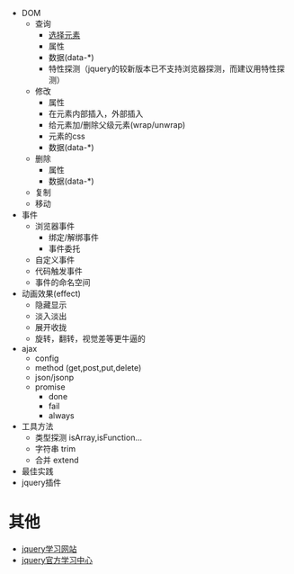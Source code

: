 * DOM
    * 查询
        * [选择元素](./jquery-select-elem.md)
        * 属性
        * 数据(data-*)
        * 特性探测（jquery的较新版本已不支持浏览器探测，而建议用特性探测）
    * 修改
        * 属性
        * 在元素内部插入，外部插入
        * 给元素加/删除父级元素(wrap/unwrap)
        * 元素的css
        * 数据(data-*)
    * 删除
        * 属性
        * 数据(data-*)
    * 复制
    * 移动
* 事件
    * 浏览器事件
        * 绑定/解绑事件
        * 事件委托
    * 自定义事件
    * 代码触发事件
    * 事件的命名空间
* 动画效果(effect)
    * 隐藏显示
    * 淡入淡出
    * 展开收拢
    * 旋转，翻转，视觉差等更牛逼的 
* ajax
    * config
    * method (get,post,put,delete)
    * json/jsonp
    * promise
        * done
        * fail
        * always
* 工具方法
    * 类型探测 isArray,isFunction...
    * 字符串 trim
    * 合并 extend
* 最佳实践
* jquery插件

# 其他
* [jquery学习网站](http://www.learningjquery.com/)
* [jquery官方学习中心](http://learn.jquery.com/)